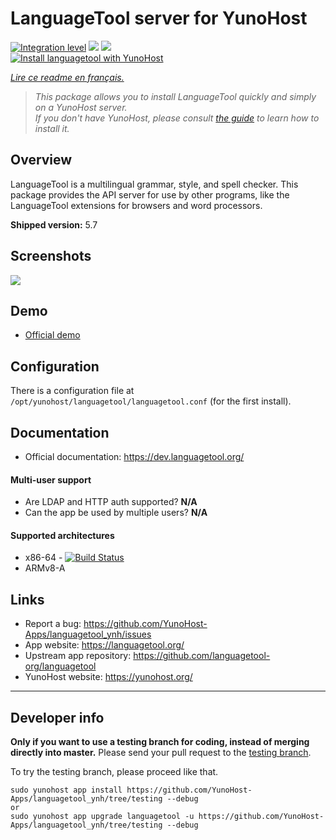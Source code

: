 # LanguageTool server for YunoHost

[![Integration level](https://dash.yunohost.org/integration/languagetool.svg)](https://dash.yunohost.org/appci/app/languagetool) ![](https://ci-apps.yunohost.org/ci/badges/languagetool.status.svg) ![](https://ci-apps.yunohost.org/ci/badges/languagetool.maintain.svg)  
[![Install languagetool with YunoHost](https://install-app.yunohost.org/install-with-yunohost.svg)](https://install-app.yunohost.org/?app=languagetool)

*[Lire ce readme en français.](./README_fr.md)*

> *This package allows you to install LanguageTool quickly and simply on a YunoHost server.  
If you don't have YunoHost, please consult [the guide](https://yunohost.org/#/install) to learn how to install it.*

## Overview
LanguageTool is a multilingual grammar, style, and spell checker. This package provides the API server for use by other programs, like the LanguageTool extensions for browsers and word processors.

**Shipped version:** 5.7

## Screenshots

![](https://github.com/YunoHost-Apps/languagetool_ynh/raw/master/screenshot.png)

## Demo

* [Official demo](https://api.languagetool.org/)

## Configuration

There is a configuration file at `/opt/yunohost/languagetool/languagetool.conf` (for the first install).
## Documentation

 * Official documentation: https://dev.languagetool.org/

#### Multi-user support

* Are LDAP and HTTP auth supported? **N/A**
* Can the app be used by multiple users? **N/A**

#### Supported architectures

* x86-64 - [![Build Status](https://ci-apps.yunohost.org/ci/logs/languagetool%20%28Apps%29.svg)](https://ci-apps.yunohost.org/ci/apps/languagetool/)
* ARMv8-A

## Links

 * Report a bug: https://github.com/YunoHost-Apps/languagetool_ynh/issues
 * App website: https://languagetool.org/
 * Upstream app repository: https://github.com/languagetool-org/languagetool
 * YunoHost website: https://yunohost.org/

---

## Developer info

**Only if you want to use a testing branch for coding, instead of merging directly into master.**
Please send your pull request to the [testing branch](https://github.com/YunoHost-Apps/languagetool_ynh/tree/testing).

To try the testing branch, please proceed like that.
```
sudo yunohost app install https://github.com/YunoHost-Apps/languagetool_ynh/tree/testing --debug
or
sudo yunohost app upgrade languagetool -u https://github.com/YunoHost-Apps/languagetool_ynh/tree/testing --debug
```
